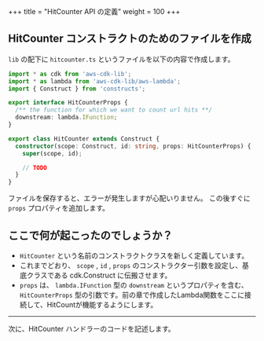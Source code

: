 +++
title = "HitCounter API の定義"
weight = 100
+++

## HitCounter コンストラクトのためのファイルを作成

`lib` の配下に `hitcounter.ts` というファイルを以下の内容で作成します。

```ts
import * as cdk from 'aws-cdk-lib';
import * as lambda from 'aws-cdk-lib/aws-lambda';
import { Construct } from 'constructs';

export interface HitCounterProps {
  /** the function for which we want to count url hits **/
  downstream: lambda.IFunction;
}

export class HitCounter extends Construct {
  constructor(scope: Construct, id: string, props: HitCounterProps) {
    super(scope, id);

    // TODO
  }
}
```

ファイルを保存すると、エラーが発生しますが心配いりません。 この後すぐに `props` プロパティを追加します。

## ここで何が起こったのでしょうか？

* `HitCounter` という名前のコンストラクトクラスを新しく定義しています。
* これまでどおり、 `scope` , `id` , `props` のコンストラクター引数を設定し、基底クラスである cdk.Construct に伝搬させます。
* `props` は、 `lambda.IFunction` 型の `downstream` というプロパティを含む、 `HitCounterProps` 型の引数です。前の章で作成したLambda関数をここに接続して、HitCountが機能するようにします。


----

次に、HitCounter ハンドラーのコードを記述します。